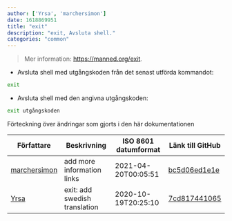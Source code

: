 ```yaml
---
author: ['Yrsa', 'marchersimon']
date: 1618869951
title: "exit"
description: "exit, Avsluta shell."
categories: "common"
---
```

> Mer information: <https://manned.org/exit>.

- Avsluta shell med utgångskoden från det senast utförda kommandot:

```bash
exit
```

- Avsluta shell med den angivna utgångskoden:

```bash
exit utgångskoden
```
Förteckning över ändringar som gjorts i den här dokumentationen


Författare | Beskrivning | ISO 8601 datumformat | Länk till GitHub
------|-----|-----|-----
[marchersimon](mailto:marchersimon@zohomail.eu) | add more information links | 2021-04-20T00:05:51 | [bc5d06ed1e1e](https://github.com/tldr-pages/tldr/commit/bc5d06ed1e1e112cfb368a38ae5918ef124cdc22)
[Yrsa](mailto:yrsa97@hotmail.com) | exit: add swedish translation | 2020-10-19T20:25:10 | [7cd817441065](https://github.com/tldr-pages/tldr/commit/7cd81744106587080df2cc1a828503746f929f17)

